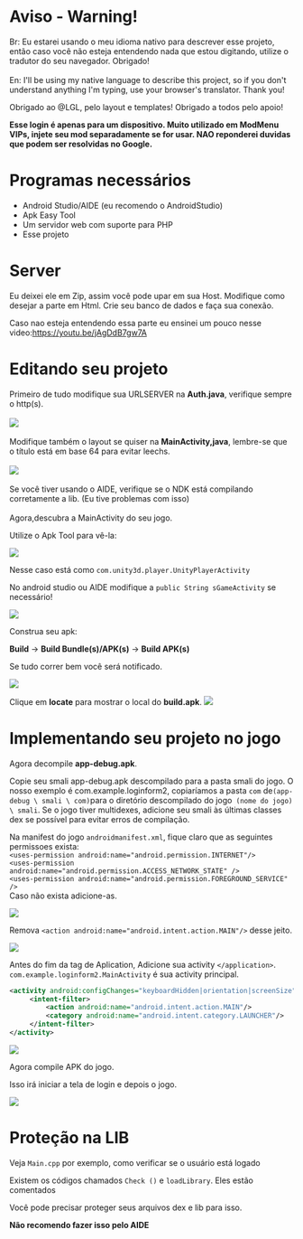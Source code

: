 # Aviso - Warning!
Br: Eu estarei usando o meu idioma nativo para descrever esse projeto, então caso você não esteja entendendo nada que estou digitando, utilize o tradutor do seu navegador. Obrigado!<br></br>
En: I'll be using my native language to describe this project, so if you don't understand anything I'm typing, use your browser's translator.  Thank you!

Obrigado ao @LGL, pelo layout e templates!
Obrigado a todos pelo apoio!

**Esse login é apenas para um dispositivo. Muito utilizado em ModMenu VIPs, injete seu mod separadamente se for usar. NAO reponderei duvidas que podem ser resolvidas no Google.**

# Programas necessários
- Android Studio/AIDE (eu recomendo o AndroidStudio)
- Apk Easy Tool
- Um servidor web com suporte para PHP
- Esse projeto

# Server
Eu deixei ele em Zip, assim você pode upar em sua Host. Modifique como desejar a parte em Html.
Crie seu banco de dados e faça sua conexão.

Caso nao esteja entendendo essa parte eu ensinei um pouco nesse video:https://youtu.be/jAgDdB7gw7A

# Editando seu projeto
Primeiro de tudo modifique sua URLSERVER na **Auth.java**, verifique sempre o http(s).<br><br>
![](https://i.imgur.com/5q2IDZX.png)<br></br>
Modifique também o layout se quiser na **MainActivity,java**, lembre-se que o título está em base 64 para evitar leechs.<br></br>
![](https://i.imgur.com/yb78gLU.png)<br></br>
Se você tiver usando o AIDE, verifique se o NDK está compilando corretamente a lib. (Eu tive problemas com isso)<br></br>
Agora,descubra a MainActivity do seu jogo.

Utilize o Apk Tool para vê-la:

![](https://i.imgur.com/JQdPjyZ.png)

Nesse caso está como `com.unity3d.player.UnityPlayerActivity`


No android studio ou AIDE modifique a `public String sGameActivity` se necessário!

![](https://i.imgur.com/KBBek2N.png)

Construa seu apk:

**Build** -> **Build Bundle(s)/APK(s)** -> **Build APK(s)**

Se tudo correr bem você será notificado.

![](https://i.imgur.com/WpSKV1L.png)

Clique em **locate** para mostrar o local do **build.apk**. 
![](https://i.imgur.com/wBTPSLi.png) 

# Implementando seu projeto no jogo

Agora decompile **app-debug.apk**.

Copie seu smali app-debug.apk descompilado para a pasta smali do jogo. O nosso exemplo é com.example.loginform2, copiaríamos a pasta `com` de` (app-debug \ smali \ com) `para o diretório descompilado do jogo` (nome do jogo) \ smali`. Se o jogo tiver multidexes, adicione seu smali às últimas classes dex se possível para evitar erros de compilação.

Na manifest do jogo `androidmanifest.xml`, fique claro que as seguintes permissoes exista: <br>`<uses-permission android:name="android.permission.INTERNET"/>`<br>`<uses-permission android:name="android.permission.ACCESS_NETWORK_STATE" />`<br>
`<uses-permission android:name="android.permission.FOREGROUND_SERVICE" />`<br>
Caso não exista adicione-as.


![](https://i.imgur.com/k0sLVUF.png)

Remova `<action android:name="android.intent.action.MAIN"/>` desse jeito.

![](https://i.imgur.com/z1RxPjc.png)

Antes do fim da tag de Aplication, Adicione sua activity `</application>`. `com.example.loginform2.MainActivity` é sua activity principal.

```xml
<activity android:configChanges="keyboardHidden|orientation|screenSize" android:name="com.example.loginform2.MainActivity" android:screenOrientation="portrait">
     <intent-filter>
         <action android:name="android.intent.action.MAIN"/>
         <category android:name="android.intent.category.LAUNCHER"/>
     </intent-filter>
</activity>
```

![](https://i.imgur.com/X4b8jBV.png)

Agora compile APK do jogo.

Isso irá iniciar a tela de login e depois o jogo.

![](https://i.imgur.com/h0ZAn00.gif)

# Proteção na LIB

Veja `Main.cpp` por exemplo, como verificar se o usuário está logado

Existem os códigos chamados `Check ()` e `loadLibrary`. Eles estão comentados

Você pode precisar proteger seus arquivos dex e lib para isso.

**Não recomendo fazer isso pelo AIDE**



